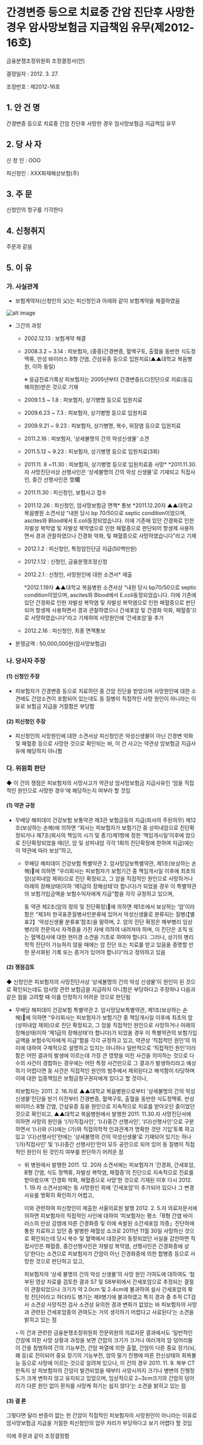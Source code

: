 # 간경변증 등으로 치료중 간암 진단후 사망한 경우 암사망보험금 지급책임 유무(제2012-16호)

금융분쟁조정위원회 조정결정서(안)

결정일자 : 2012. 3. 27.

조정번호 : 제2012-16호


## 1. 안 건 명
간경변증 등으로 치료중 간암 진단후 사망한 경우 암사망보험금 지급책임 유무

## 2. 당 사 자 

신 청 인  :  OOO

피신청인  :  XXX화재해상보험(주)

## 3. 주    문

신청인의 청구를 기각한다
 
## 4. 신청취지 

주문과 같음 

## 5. 이   유 
### 가. 사실관계 

* 보험계약자(신청인의 父)는 피신청인과 아래와 같이 보험계약을 체결하였음

![alt image](https://raw.githubusercontent.com/aijinet/bodoc-claim-contents/master/contents/images/147_1.PNG)

<!--
구 분
보험기간
계약자
피보험자
보장내용
(무)해피데이건강보험
2002.12.13.
~
2012.12.13.
△△△
△△△
-특정암진단(3대암) : 50백만원
-일반암진단 : 50백만원
-암사망담보특별약관 : 50백만원
-->

* 그간의 과정
  * 2002.12.13 : 보험계약 체결
  * 2008.3.2 ~ 3.14 : 피보험자, (중증)간경변증, 혈액구토, 출혈을 동반한 식도정맥류, 만성 바이러스 B형 간염, 간섬유증 등으로 입원치료(▲▲대학교 복음병원, 이하 동일)
   
    ※ 응급진료기록상 피보험자는 2005년부터 간경변증(LC)진단으로 치료(동김해의원)받은 것으로 기재
                             
  * 2009.1.5 ~ 1.8 : 피보험자, 상기병명 등으로 입원치료
  * 2009.6.23 ~ 7.3 : 피보험자, 상기병명 등으로 입원치료
  * 2009.9.21 ~ 9.23 : 피보험자, 상기병명, 복수, 위장염 등으로 입원치료
  * 2011.2.16 : 피보험자, ‘상세불명의 간의 악성신생물’ 소견
  * 2011.5.12 ~ 9.23 : 피보험자, 상기병명 등으로 입원치료(3회)
  * 2011.11. 8 ~11.30 : 피보험자, 상기병명 등으로 입원치료중 사망*
    *2011.11.30.자 사망진단서상 선행사인은 ‘상세불명의 간의 악성 신생물’로 기재되고 직접사인, 중간 선행사인은 空欄
  * 2011.11.30 : 피신청인, 보험사고 접수
  * 2011.12.26 : 피신청인, 암사망보험금 면책* 통보
    *2011.12.20자 ▲▲대학교 복음병원 소견서상 “내원 당시 bp 70/50으로 septic condition이었으며, ascites와 Blood에서 E.coli동정되었습니다. 이에 기존에 있던 간경화로 인한 자발성 복막염 및 자발성 복막염으로 인한 패혈증으로 판단되어 항생제 사용하면서 경과 관찰하였으나 간경화 악화, 및 패혈증으로 사망하였습니다”라고 기재
   * 2012.1.2 : 피신청인, 특정암진단금 지급(50백만원)
   
   * 2012.1.12 : 신청인, 금융분쟁조정신청

   * 2012.2.1 : 신청인, 사망원인에 대한 소견서* 제출
      
       *2012.1.19자 ▲▲대학교 복음병원 소견서상 “내원 당시 bp70/50으로 septic condition이었으며, ascites와 Blood에서 E.coli동정되었습니다. 이에 기존에 있던 간경화로 인한 자발성 복막염 및 자발성 복막염으로 인한 패혈증으로 판단되어 항생제 사용하면서 경과 관찰하였으나 간세포암 및 간경화 악화, 패혈증’으로 사망하였습니다”라고 기재하여 사망원인에 ‘간세포암’을 추가

   * 2012.2.16 : 피신청인, 최종 면책통보

* 분쟁금액 : 50,000,000원(암사망보험금)

### 나. 당사자 주장 

#### (1) 신청인 주장 

* 피보험자가 간경변증 등으로 치료하던 중 간암 진단을 받았으며 사망원인에 대한 소견에도 간암소견이 포함되어 있는데도 동 질병이 직접적인 사망 원인이 아니라는 이유로 보험금 지급을 거절함은 부당함

#### (2) 피신청인 주장

* 피신청인의 사망원인에 대한 소견서상 피신청인은 악성신생물이 아닌 간경변 악화 및 패혈증 등으로 사망한 것으로 확인되는 바, 이 건 사고는 약관상 암보험금 지급사유에 해당하지 아니함

### 다. 위원회 판단

◆ 이 건의 쟁점은 피보험자의 사망사고가 약관상 암사망보험금 지급사유인 ‘암을 직접적인 원인으로 사망한 경우’에 해당하는지 여부라 할 것임

#### (1) 약관 규정

* 무배당 해피데이 건강보험 보통약관 제3관 보험금등의 지급(회사의 주된의무) 제12조(보상하는 손해)에 의하면 “회사는 피보험자가 보험기간 중 상피내암으로 진단확정되거나 제7조(회사의 책임의 시기 및 종기)제1항에 정한 ‘책임개시일’이후에 암으로 진단확정되었을 때(단, 암 및 상피내암 각각 1회의 진단확정에 한하여 지급)에는 이 약관에 따라 보상”하고,

  * 무배당 해피데이 건강보험 특별약관 2. 암사망담보특별약관, 제1조(보상하는 손해)󰊱에 의하면 “우리회사는 피보험자가 보험기간 중 책임개시일 이후에 최초의 암(상피내암 제외)으로 진단 확정되고, 그 암을 직접적인 원인으로 사망하거나 아래의 장해상태(이하 ‘제1급의 장해상태’라 합니다)가 되었을 경우 이 특별약관의 보험가입금액을 보험수익자에게 지급”함을 각각 규정하고 있으며,

      동 약관 제2조(암의 정의 및 진단확정)󰊱에 의하면 제1조에서 보상하는 ‘암’이라 함은 “제3차 한국표준질병사인분류에 있어서 악성신생물로 분류되는 질병(【별표2】‘악성신생물 분류표’참조)을 말하며, 2. 암의 진단 확정은 해부병리 임상병리의 전문의사 자격증을 가진 자에 의하여 내려져야 하며, 이 진단은 조직 또는 혈액검사에 대한 현미경 소견을 기초로 하여야 합니다. 그러나, 상기의 병리학적 진단이 가능하지 않을 때에는 암 진단 또는 치료를 받고 있음을 증명할 만한 문서화된 기록 또는 증거가 있어야 합니다“라고 정의하고 있음

#### (2) 쟁점검토  

◆ 신청인은 피보험자의 사망진단서상 ‘상세불명의 간의 악성 신생물’이 원인이 된 것으로 확인되는데도 암사망 관련 보험금을 지급하지 아니함은 부당하다고 주장하나 다음과 같은 점을 고려할 때 이를 인정하기 어려운 것으로 판단됨

* 무배당 해피데이 건강보험 특별약관 2. 암사망담보특별약관, 제1조(보상하는 손해)󰊱에 의하면 “우리회사는 피보험자가 보험기간 중 책임개시일 이후에 최초의 암(상피내암 제외)으로 진단 확정되고, 그 암을 직접적인 원인으로 사망하거나 아래의 장해상태(이하 ‘제1급의 장해상태’라 합니다)가 되었을 경우 이 특별약관의 보험가입금액을 보험수익자에게 지급”함을 각각 규정하고 있고, 약관상 ‘직접적인 원인’의 의미에 대하여 구체적으로 설명하고 있지는 아니하나 일반적으로 ‘직접적인 원인’이라 함은 어떤 결과의 발생에 이르는데 가장 큰 영향을 미친 사건을 의미하는 것으로 다수의 사건이 경합하는 경우에는 어떤 특정 사건만으로 그 결과가 발생하리라고 예상하기 어렵다면 동 사건은 직접적인 원인의 범주에서 제외된다고 해석함이 타당하며 이에 대한 입증책임은 보험금청구권자에게 있다고 할 것이나, 

     피보험자는 2011. 2. 16.자로 ▲▲대학교 복음병원으로부터 ‘상세불명의 간의 악성신생물’진단을 받기 이전부터 간경변증, 혈액구토, 출혈을 동반한 식도정맥류, 만성 바이러스 B형 간염, 간섬유증 등을 원인으로 지속적으로 치료를 받아오던 중이었던 것으로 확인되고, ▲▲대학교 복음병원에서 발행한 2011. 11.30.자 사망진단서에 의하면 사망의 원인을 ‘(가)직접사인’, ‘(나)중간 선행사인’, ‘(다)선행사인’으로 구분하면서 ‘(나)와 (다)에는 (가)와 직접의학적 인과관계가 명확한 것만 기입’토록 하고 있고 ’(다)선행사인‘란에는 ’상세불명의 간의 악성신생물‘로 기재되어 있기는 하나 ‘(가)직접사인’ 및 ‘(나)중간 선행사인‘란이 모두 공란으로 되어 있어 동 질병이 직접적인 원인이 된 것인지 여부를 판단하기 어려운 점

  * 위 병원에서 발행한 2011. 12. 20자 소견서에는 피보험자가 ‘간경화, 간세포암, B형 간염, 식도 정맥류, 자발성 복막염, 패혈증’의 진단으로 지속적으로 진료를 받아왔으며 ‘간경화 악화, 패혈증으로 사망’한 것으로 기재된 이후 다시 2012. 1. 19.자 소견서상에는 동 사망원인 외에 ‘간세포암’이 추가되어 있으나 그 변경 사유를 명확히 확인하기 어렵고, 

     이와 관련하여 피신청인이 제출한 서울의료원 발행 2012. 2. 5.자 의료자문서에 의하면 피보험자의 직접적인 사인에 대하여 ‘피보험자는 평소「B형 간염 바이러스의 만성 감염에 따른 간경화증 및 이에 속발된 소간세포암 의증」진단하에 통원 치료하고 있던 중 발병한 패혈성 쇼크로 2011년 11월 30일 사망하신 것으로 확인되는데 당시 복수 및 혈액에서 대장균이 동정되었던 사실을 감안하면 직접사인은 패혈증, 중간선행사인은 자발성 복막염, 선행사인은 간경화증에 상당’한다는 소견으로 피보험자가 간암이 아닌 간경화증에 의한 합병증 등으로 사망한 것으로 판단하고 있고, 

     피보험자의 ‘상세 불명의 간의 악성 신생물’의 사망 원인 기여도에 대하여도 ‘첨부된 영상 자료를 검토한 결과 S7 및 S8부위에서 간세포암으로 추정되는 결절이 관찰되었으나 크기가 약 2.0cm 및 2.4cm에 불과하여 설사 간세포암의 확정 진단이라고 하더라도 병기는 제Ⅱ병기에 불과하였고 특히 경과 중 추적 CT검사 소견상 사망직전 검사 소견상 유의한 경과 변화가 없었는 바 피보험자의 사망과 관련된 간세포암종의 관여도는 거의 생각하기 어렵다고 사료된다’는 소견을 밝히고 있는 점  

  ◦ 이 건과 관련한 금융분쟁조정위원회 전문위원의 의료자문 결과에서도 ‘일반적인 간암에 의한 사망 상황과 과정을 보면 간암의 크기가 크거나 여러개의 암 덩어리들이 간을 침범하여 간의 기능부전, 간암 파열에 의한 출혈, 간암이 다른 중요 장기(뇌, 폐 등)로 전이되어 중요 장기의 기능부전, 암의 말기 진행에 따른 전신상태의 회복불능 등으로 사망에 이르는 것으로 알려져 있으나, 이 건의 경우 2011. 11. 9. 복부 CT판독지 상 피보험자의 간암이 발견되었을 때부터 사망시까지 크기나 병변의 진행정도가 크게 변하지 않고 유지되고 있었으며, 임상적으로 2~3cm크기의 간암의 덩어리가 다른 원인 없이 환자를 사망케 하기는 쉽지 않다’는 소견을 밝히고 있는 점


#### (3) 결 론   

그렇다면 달리 반증이 없는 한 간암이 직접적인 피보험자의 사망원인이 아니라는 이유로 암사망보험금 지급을 거절한 피신청인의 업무 처리가 부당하다고 보기 어렵다 할 것임

이에 주문과 같이 조정결정함